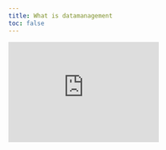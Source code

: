 ```yaml
---
title: What is datamanagement
toc: false
---
```


<iframe src="https://www.youtube.com/watch?v=embed/PWutnWBfUSw" frameborder="0" height="200px" allow="accelerometer; autoplay; clipboard-write; encrypted-media; gyroscope; picture-in-picture" allowfullscreen></iframe> 
